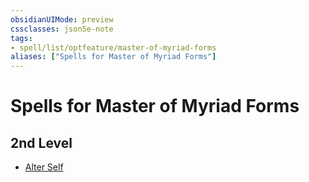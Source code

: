 ```yaml
---
obsidianUIMode: preview
cssclasses: json5e-note
tags:
- spell/list/optfeature/master-of-myriad-forms
aliases: ["Spells for Master of Myriad Forms"]
---
```

# Spells for Master of Myriad Forms

## 2nd Level

- [Alter Self](alter-self-xphb.md "XPHB")